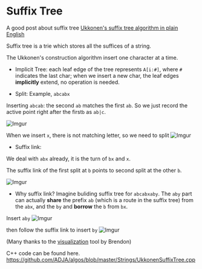 Suffix Tree
===

A good post about suffix tree
[Ukkonen's suffix tree algorithm in plain English](https://stackoverflow.com/questions/9452701/ukkonens-suffix-tree-algorithm-in-plain-english)

Suffix tree is a trie which stores all the suffices of a string.

The Ukkonen's construction algorithm insert one character at a time.

* Implicit Tree: each leaf edge of the tree represents `A[i:#]`, where `#` indicates the last char; when we insert a new char, the leaf edges **implicitly** extend, no operation is needed.

* Split:
Example, `abcabx`

Inserting `abcab`: the second `ab` matches the first `ab`. So we just record the active point right after the first`b` as `ab|c`.

![Imgur](https://i.imgur.com/n7c2xx8.png)

When we insert `x`, there is not matching letter, so we need to split
![Imgur](https://i.imgur.com/BGIgKA5.png)

* Suffix link:

We deal with `abx` already, it is the turn of `bx` and `x`.

The suffix link of the first split at `b` points to second split at the other `b`.

![Imgur](https://i.imgur.com/EmRp5Rf.png)


* Why suffix link?
Imagine buliding suffix tree for `abcabxaby`. The `aby` part can actually **share** the prefix `ab` (which is a route in the suffix tree) from the `abx`, and the `by` and **borrow** the `b` from `bx`.

Insert `aby`
![Imgur](https://i.imgur.com/3OtL7xK.png)

then follow the suffix link to insert `by`
![Imgur](https://i.imgur.com/nr6LGOa.png)

(Many thanks to the [visualization](http://brenden.github.io/ukkonen-animation/) tool by Brendon)

C++ code can be found here.
https://github.com/ADJA/algos/blob/master/Strings/UkkonenSuffixTree.cpp
